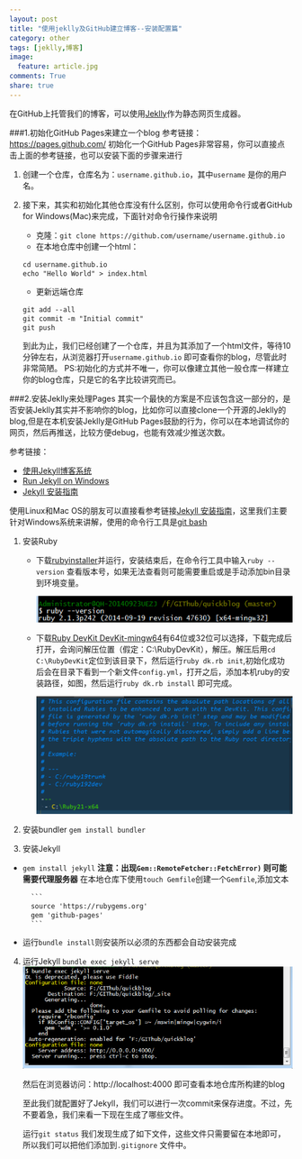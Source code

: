 ```yaml
---
layout: post
title: "使用jeklly及GitHub建立博客--安装配置篇"
category: other
tags: [jeklly,博客]
image:
  feature: article.jpg
comments: True
share: true
---
```


在GitHub上托管我们的博客，可以使用[Jeklly](http://jekyllcn.com/)作为静态网页生成器。

###1.初始化GitHub Pages来建立一个blog
参考链接：https://pages.github.com/
初始化一个GitHub Pages非常容易，你可以直接点击上面的参考链接，也可以安装下面的步骤来进行

1. 创建一个仓库，仓库名为：`username.github.io`，其中`username` 是你的用户名。
2. 接下来，其实和初始化其他仓库没有什么区别，你可以使用命令行或者GitHub for Windows(Mac)来完成，下面针对命令行操作来说明
    -  克隆：`git clone https://github.com/username/username.github.io`
    - 在本地仓库中创建一个html：
    ```
    cd username.github.io
    echo "Hello World" > index.html
    ```
    - 更新远端仓库
    ```
    git add --all
    git commit -m "Initial commit"
    git push
    ```

    到此为止，我们已经创建了一个仓库，并且为其添加了一个html文件，等待10分钟左右，从浏览器打开`username.github.io` 即可查看你的blog，尽管此时非常简陋。
    PS:初始化的方式并不唯一，你可以像建立其他一般仓库一样建立你的blog仓库，只是它的名字比较讲究而已。

###2.安装Jeklly来处理Pages
其实一个最快的方案是不应该包含这一部分的，是否安装Jeklly其实并不影响你的blog，比如你可以直接clone一个开源的Jeklly的blog,但是在本机安装Jeklly是GitHub Pages鼓励的行为，你可以在本地调试你的网页，然后再推送，比较方便debug，也能有效减少推送次数。


参考链接：

- [使用Jekyll博客系统](https://help.github.com/articles/using-jekyll-with-pages/ )
- [Run Jekyll on Windows](http://jekyll-windows.juthilo.com/1-ruby-and-devkit/)
- [Jekyll 安装指南](http://jekyllcn.com/docs/installation/)

使用Linux和Mac OS的朋友可以直接看参考链接[Jekyll 安装指南](http://jekyllcn.com/docs/installation/)，这里我们主要针对Windows系统来讲解，使用的命令行工具是[git bash](http://msysgit.github.io/)


1. 安装Ruby
    - 下载[rubyinstaller](http://rubyinstaller.org/)并运行，安装结束后，在命令行工具中输入`ruby --version` 查看版本号，如果无法查看则可能需要重启或是手动添加bin目录到环境变量。

        ![Alt text](/images/jekyll/install-ruby-ready.png)

    - 下载[Ruby DevKit DevKit-mingw64](http://rubyinstaller.org/downloads/)有64位或32位可以选择，下载完成后打开，会询问解压位置（假定：C:\RubyDevKit），解压。解压后用`cd C:\RubyDevKit`定位到该目录下，然后运行`ruby dk.rb init`,初始化成功后会在目录下看到一个新文件`config.yml`，打开之后，添加本机ruby的安装路径，如图，然后运行`ruby dk.rb install` 即可完成。

        ![Alt text](/images/jekyll/install-rubykit-addpath.png)

2. 安装bundler
`gem install bundler`
3.  安装Jekyll
- `gem install jekyll`
**注意：出现`Gem::RemoteFetcher::FetchError)` 则可能需要代理服务器**
在本地仓库下使用`touch Gemfile`创建一个`Gemfile`,添加文本

        ```
        source 'https://rubygems.org'
        gem 'github-pages'
        ```
- 运行`bundle install`则安装所以必须的东西都会自动安装完成

4. 运行Jekyll
`bundle exec jekyll serve`
    ![Alt text](/images/jekyll/install-runjekyll.png)

    然后在浏览器访问：http://localhost:4000 即可查看本地仓库所构建的blog

    至此我们就配置好了Jekyll，我们可以进行一次commit来保存进度。不过，先不要着急，我们来看一下现在生成了哪些文件。

    运行`git status` 我们发现生成了如下文件，这些文件只需要留在本地即可，所以我们可以把他们添加到`.gitignore` 文件中。


